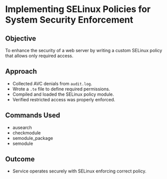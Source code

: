 # Implementing SELinux Policies for System Security Enforcement

## Objective
To enhance the security of a web server by writing a custom SELinux policy that allows only required access.

## Approach
- Collected AVC denials from `audit.log`.
- Wrote a `.te` file to define required permissions.
- Compiled and loaded the SELinux policy module.
- Verified restricted access was properly enforced.

## Commands Used
- ausearch
- checkmodule
- semodule_package
- semodule

## Outcome
- Service operates securely with SELinux enforcing correct policy.

